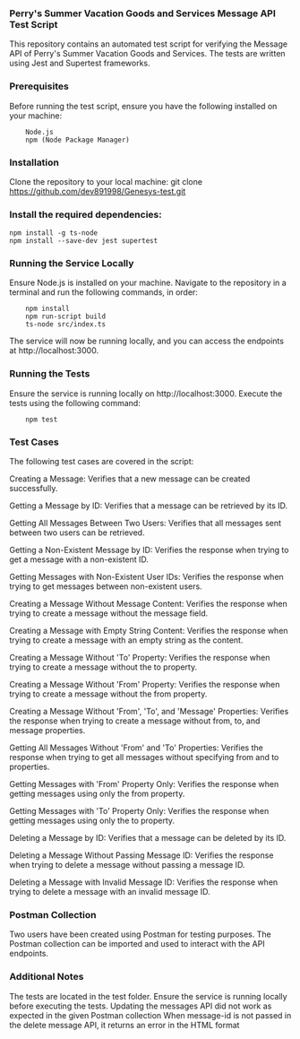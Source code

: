 ### Perry's Summer Vacation Goods and Services Message API Test Script
This repository contains an automated test script for verifying the Message API of Perry's Summer Vacation Goods and Services. The tests are written using Jest and Supertest frameworks.

### Prerequisites
Before running the test script, ensure you have the following installed on your machine:
```
	Node.js
	npm (Node Package Manager)
```

### Installation
Clone the repository to your local machine:
	git clone https://github.com/dev891998/Genesys-test.git

### Install the required dependencies:
	npm install -g ts-node 
	npm install --save-dev jest supertest

### Running the Service Locally
Ensure Node.js is installed on your machine. Navigate to the repository in a terminal and run the following commands, in order:
```
	npm install 
	npm run-script build 
	ts-node src/index.ts
```
The service will now be running locally, and you can access the endpoints at http://localhost:3000.

### Running the Tests
Ensure the service is running locally on http://localhost:3000. Execute the tests using the following command:
```
	npm test
```

### Test Cases
The following test cases are covered in the script:

Creating a Message: Verifies that a new message can be created successfully.

Getting a Message by ID: Verifies that a message can be retrieved by its ID.

Getting All Messages Between Two Users: Verifies that all messages sent between two users can be retrieved.

Getting a Non-Existent Message by ID: Verifies the response when trying to get a message with a non-existent ID.

Getting Messages with Non-Existent User IDs: Verifies the response when trying to get messages between non-existent users.

Creating a Message Without Message Content: Verifies the response when trying to create a message without the message field.

Creating a Message with Empty String Content: Verifies the response when trying to create a message with an empty string as the content.

Creating a Message Without 'To' Property: Verifies the response when trying to create a message without the to property.

Creating a Message Without 'From' Property: Verifies the response when trying to create a message without the from property.

Creating a Message Without 'From', 'To', and 'Message' Properties: Verifies the response when trying to create a message without from, to, and message properties.

Getting All Messages Without 'From' and 'To' Properties: Verifies the response when trying to get all messages without specifying from and to properties.

Getting Messages with 'From' Property Only: Verifies the response when getting messages using only the from property.

Getting Messages with 'To' Property Only: Verifies the response when getting messages using only the to property.

Deleting a Message by ID: Verifies that a message can be deleted by its ID.

Deleting a Message Without Passing Message ID: Verifies the response when trying to delete a message without passing a message ID.

Deleting a Message with Invalid Message ID: Verifies the response when trying to delete a message with an invalid message ID.

### Postman Collection
Two users have been created using Postman for testing purposes. The Postman collection can be imported and used to interact with the API endpoints.

### Additional Notes
The tests are located in the test folder. Ensure the service is running locally before executing the tests.
Updating the messages API did not work as expected in the given Postman collection
When message-id is not passed in the delete message API, it returns an error in the HTML format
